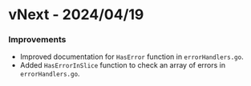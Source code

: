 # vNext - 2024/04/19

### Improvements

* Improved documentation for `HasError` function in `errorHandlers.go`.
* Added `HasErrorInSlice` function to check an array of errors in `errorHandlers.go`.
